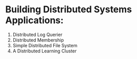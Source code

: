 # Building Distributed Systems Applications:
1. Distributed Log Querier
2. Distributed Membership
3. Simple Distributed File System
4. A Distributed Learning Cluster
